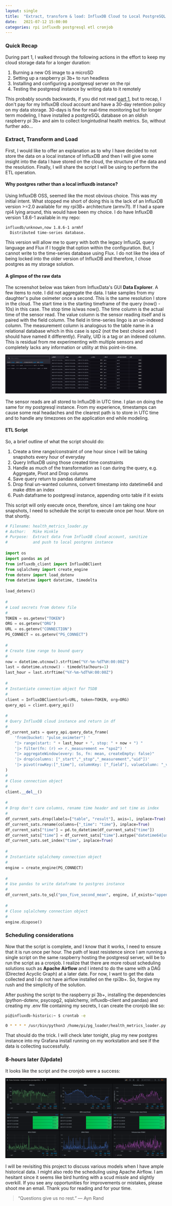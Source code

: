 ```yaml
---
layout: single
title:  "Extract, transform & load: InfluxDB Cloud to Local PostgreSQL (Part 2)"
date:   2021-07-12 15:00:00
categories: rpi influxdb postgresql etl cronjob
---
```


### Quick Recap

During part 1, I walked through the following actions in the effort
to keep my cloud storage data for a longer duration:

1. Burning a new OS image to a microSD
2. Setting up a raspberry pi 3b+ to run headless
3. Installing and configuring a postgresql server on the rpi
4. Testing the postgresql instance by writing data to it remotely

This probably sounds backwards, if you did not read 
[part 1](https://soitgoes511.github.io/rpi/headless/postgresql/2021/07/10/rpi_headless_postgres.html), 
but to recap, I don't pay for my InfluxDB cloud account and have a 30-day 
retention policy on my data storage. 30-days is fine for real-time
monitoring but for longer term modeling, I have installed a postgreSQL
database on an oldish raspberry pi 3b+ and aim to collect longintudinal 
health metrics. So, without further ado...

### Extract, Transform and Load

First, I would like to offer an explanation as to why I have decided to not store the data 
on a local instance of InfluxDB and then I will give some insight into the data I have stored 
on the cloud, the structure of the data and the resolution. Finally, I will share the script
I will be using to perform the ETL operation.

#### Why postgres rather than a local influxdb instance?

Using InfluxDB OSS, seemed like the most obvious choice. This was my initial intent. What
stopped me short of doing this is the lack of an InfluxDB version >=2.0 available for my
rpi3B+ architecture (armv7l). If I had a spare rpi4 lying around, this would have been
my choice. I do have InfluxDB version 1.8.6-1 available in my repo:

    influxdb/unknown,now 1.8.6-1 armhf
      Distributed time-series database.

This version will allow me to query with both the legacy InfluxQL query language and
Flux if I toggle that option within the configuration. But, I cannot write to the
time-series database using Flux. I do not like the idea of being locked into the
older version of InfluxDB and therefore, I chose postgres as my storage solution. 

#### A glimpse of the raw data

The screenshot below was taken from InfluxData's GUI **Data Explorer**. A few items to note. I did not
aggregate the data. I take samples from my daughter's pulse oximeter once a second. This is the same
resolution I store in the cloud. The start time is the starting timeframe of the query (now() - 10s) in this
case. The stop time is/was now(). The time column is the actual time of the sensor read. The value
column is the sensor reading itself and is paired with the field column. The field in time-series lingo is
an un-indexed column. The measurement column is analogous to the table name in a relational database which in this
case is spo2 (not the best choice and I should have named it differently). Finally, UID is a tag or an
indexed column. This is residual from me experimenting with multiple sensors and completely lacks
any information or utility at this point-in-time.

<img src="/assets/streaming_tables.png" alt="drawing" style="max-width: 100%; height: auto; text-align: center;"/>

The sensor reads are all stored to InfluxDB in UTC time. I plan on doing the same for my postgresql instance.
From my experience, timestamps can cause some real headaches and the clearest path is to store in UTC time
and to handle any timezones on the application end while modeling.

#### ETL Script

So, a brief outline of what the script should do:

1. Create a time range/constraint of one hour since I will be taking snapshots every hour of everyday
2. Query InfluxDB using those created time constraints
3. Handle as much of the transformation as I can during the query, e.g. Aggregate, Pivot and Drop columns
4. Save query return to pandas dataframe
5. Drop final un-wanted columns, convert timestamp into datetime64 and make dttm an index
6. Push dataframe to postgresql instance, appending onto table if it exists

This script will only execute once, therefore, since I am taking one hour snapshots, I need
to schedule the script to execute once per hour. More on that shortly.

```python
# Filename: health_metrics_loader.py
# Author:   Mike Hinkle
# Purpose:  Extract data from InfluxDB cloud account, sanitize 
#           and push to local postgres instance

import os
import pandas as pd
from influxdb_client import InfluxDBClient
from sqlalchemy import create_engine
from dotenv import load_dotenv
from datetime import datetime, timedelta

load_dotenv()

#
# Load secrets from dotenv file
#
TOKEN = os.getenv("TOKEN")
ORG = os.getenv("ORG")
URL = os.getenv("CONNECTION")
PG_CONNECT = os.getenv("PG_CONNECT")

#
# Create time range to bound query
#
now = datetime.utcnow().strftime("%Y-%m-%dT%H:00:00Z")
last = datetime.utcnow() - timedelta(hours=1)
last_hour = last.strftime("%Y-%m-%dT%H:00:00Z")

#
# Instantiate connection object for TSDB
#
client = InfluxDBClient(url=URL, token=TOKEN, org=ORG)
query_api = client.query_api()

#
# Query InfluxDB cloud instance and return in df
#
df_current_sats = query_api.query_data_frame(
    'from(bucket: "pulse_oximeter") '
    "|> range(start: " + last_hour + ", stop: " + now + ") "
    '|> filter(fn: (r) => r._measurement == "spo2") '
    "|> aggregateWindow(every: 5s, fn: mean, createEmpty: false)"
    '|> drop(columns: ["_start","_stop","_measurement","uid"])'
    '|> pivot(rowKey:["_time"], columnKey: ["_field"], valueColumn: "_value")'
)
#
# Close connection object
#
client.__del__()

#
# Drop don't care columns, rename time header and set time as index
#
df_current_sats.drop(labels=["table", "result"], axis=1, inplace=True)
df_current_sats.rename(columns={"_time": "time"}, inplace=True)
df_current_sats["time"] = pd.to_datetime(df_current_sats["time"])
df_current_sats["time"] = df_current_sats["time"].astype("datetime64[us]")
df_current_sats.set_index("time", inplace=True)

#
# Instantiate sqlalchemy connection object
#
engine = create_engine(PG_CONNECT)

#
# Use pandas to write dataframe to postgres instance
#
df_current_sats.to_sql("pox_five_second_mean", engine, if_exists="append")

#
# Close sqlalchemy connection object
#
engine.dispose()
```

### Scheduling considerations

Now that the script is complete, and I know that it works, I need to
ensure that it is run once per hour. The path of least resistence since
I am running a single script on the same raspberry hosting the postgresql
server, will be to run the script as a cronjob. I realize that there
are more robust scheduling solutions such as **Apache Airflow** and I
intend to do the same with a DAG (Directed Acyclic Graph) at a later date.
For now, I want to get the data collected and I do not have airflow
installed on the rpi3b+. So, forgive my rush and the simplicity of
the solution.

After pushing the script to the raspberry pi 3b+, installing the
dependencies (python-dotenv, psycopg2, sqlalchemy, influxdb-client and
pandas) and creating my .env file containing my secrets, I can create the cronjob
like so:

```bash
pi@influxdb-historic:~ $ crontab -e
```

```bash
0 * * * * /usr/bin/python3 /home/pi/pg_loader/health_metrics_loader.py >> ~/cron.log 2>&1
```

That should do the trick. I will check later tonight, plug my new postgres instance
into my Grafana install running on my workstation and see if the data
is collecting successfully.

### 8-hours later (Update)

It looks like the script and the cronjob were a success:

<img src="/assets/grafana_historic.png" alt="drawing" style="max-width: 100%; height: auto; text-align: center;"/>

I will be revisiting this project to discuss various models when I have ample
historical data. I might also redo the scheduling using Apache Airflow. I am hesitant
since it seems like bird hunting with a scud missle and slightly overkill.
If you see any opportunities for improvements or mistakes, please shoot me an 
email. Thank you for reading and for your time.

> “Questions give us no rest.”
> ― Ayn Rand
